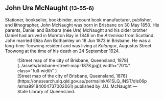 ## John Ure McNaught <small>(13‑55‑6)</small>

Stationer, bookseller, bookbinder, account book manufacturer, publisher, and lithographer, John McNaught was born in Brisbane on 30 May 1850. His parents, Daniel and Barbara (née Ure) McNaught and his older brother Daniel had arrived in Moreton Bay in 1848 on the *Artemisia* from Scotland. John married Eliza Ann Bothamley on 18 Jun 1873 in Brisbane. He was a long-time Toowong resident and was living at *Kalangur*, Augustus Street Toowong at the time of his death on 24 September 1924.

<figure markdown>
  ![Street map of the city of Brisbane, Queensland, 1878](../assets/brisbane-street-map-1878.jpg){ width="70%"  class="full-width" }
  <figcaption markdown>[Street map of the city of Brisbane, Queensland, 1878](https://onesearch.slq.qld.gov.au/permalink/61SLQ_INST/dls06p/alma99184004737002061) published by J.U. McNaught — State Library of Queensland.</figcaption>
</figure>
